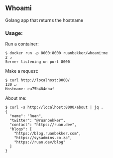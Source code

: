 ## Whoami

Golang app that returns the hostname

### Usage:

Run a container:

```
$ docker run -p 8000:8000 ruanbekker/whoami:me                                                                                                                     2 ↵
Server listening on port 8000
```

Make a request:

```
$ curl http://localhost:8000/                                                                                                                             130 ↵
Hostname: ea75b484dbaf
```

About me:

```
$ curl -s http://localhost:8000/about | jq .
{
  "name": "Ruan",
  "twitter": "@ruanbekker",
  "contact": "https://ruan.dev",
  "blogs": [
    "https://blog.ruanbekker.com",
    "https://sysadmins.co.za",
    "https://ruan.dev/blog"
  ]
}
```
